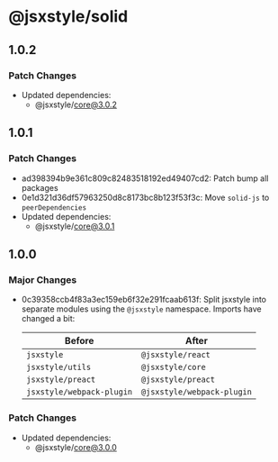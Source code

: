 # @jsxstyle/solid

## 1.0.2

### Patch Changes

- Updated dependencies:
  - @jsxstyle/core@3.0.2

## 1.0.1

### Patch Changes

- ad398394b9e361c809c82483518192ed49407cd2: Patch bump all packages
- 0e1d321d36df57963250d8c8173bc8b123f53f3c: Move `solid-js` to `peerDependencies`
- Updated dependencies:
  - @jsxstyle/core@3.0.1

## 1.0.0

### Major Changes

- 0c39358ccb4f83a3ec159eb6f32e291fcaab613f: Split jsxstyle into separate modules using the `@jsxstyle` namespace. Imports have changed a bit:

  | Before                    | After                      |
  | ------------------------- | -------------------------- |
  | `jsxstyle`                | `@jsxstyle/react`          |
  | `jsxstyle/utils`          | `@jsxstyle/core`           |
  | `jsxstyle/preact`         | `@jsxstyle/preact`         |
  | `jsxstyle/webpack-plugin` | `@jsxstyle/webpack-plugin` |

### Patch Changes

- Updated dependencies:
  - @jsxstyle/core@3.0.0
